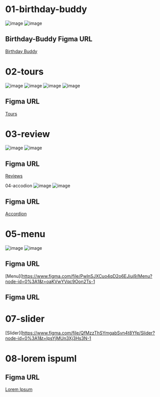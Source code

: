 # 01-birthday-buddy
![image](https://github.com/user-attachments/assets/abcb225e-7b87-45a0-b61f-70d4f17dfd7a)
![image](https://github.com/user-attachments/assets/79922a6c-36ec-4c0c-a459-d9312b624efe)

## Birthday-Buddy Figma URL
[Birthday Buddy](https://www.figma.com/file/e2vsLe9DMnXZIygNHkwGL1/Birthday-buddy?node-id=0%3A1&t=AGNWdO5QQGOoNCfD-1)

# 02-tours
![image](https://github.com/user-attachments/assets/eefe0f47-d7a9-4381-bc81-6d6fe4e1caec)
![image](https://github.com/user-attachments/assets/963f28e1-4daf-42ed-835c-abba5dfe9cb7)
![image](https://github.com/user-attachments/assets/da7300ee-71fd-40a6-82b2-399f4aca1376)
![image](https://github.com/user-attachments/assets/3fd1613d-03f1-4e6e-ad60-4fb01bc6faf5)


## Figma URL
[Tours](https://www.figma.com/file/OnLoM3AzBFaHzSc2iolJS0/Tours?node-id=0%3A1&t=wiRXOlTLN5ehekYI-1)

# 03-review
![image](https://github.com/user-attachments/assets/69a659ac-fe75-437a-8ea1-03d7718b0f3e)
![image](https://github.com/user-attachments/assets/55ab5ed1-3a3a-463f-a63e-7bcf58355df7)


## Figma URL
[Reviews](https://www.figma.com/file/e8L2QiR4GVTa5cGuRpXtk3/Reviews?node-id=0%3A1&t=gcCYcePiKxnkJ9kH-1)

04-accodion
![image](https://github.com/user-attachments/assets/b4553624-0013-4c81-9de3-51fece036d47)
![image](https://github.com/user-attachments/assets/89067a20-5a94-477a-9076-bbaf490e40c4)


## Figma URL
[Accordion](https://www.figma.com/file/TAwJ3kWOqkw0o8UVtAMOHO/Accordion?node-id=0%3A1&t=1YEti8xBykw69tBH-1)

# 05-menu
![image](https://github.com/user-attachments/assets/64882416-ac5e-4cca-bc6c-77febe1131be)
![image](https://github.com/user-attachments/assets/e0397803-fab3-4bda-b040-89756e28602d)

## Figma URL
[Menu](https://www.figma.com/file/PwlnSJXCuo4qD2o6EJiuj9/Menu?node-id=0%3A1&t=oaKVwYVqc9Oon2Ts-1
## Figma URL

# 07-slider
[Slider](https://www.figma.com/file/QfMzzThSYmgabSvn4t8Yfe/Slider?node-id=0%3A1&t=IpsYjMUn3Xj3Hs3N-1

# 08-lorem ispuml
## Figma URL

[Lorem Ipsum](https://www.figma.com/file/JRDDc3aN6uiBS3yvjbkk0s/Lorem-ipsum?node-id=0%3A1&t=cLtQmBowNmb4V0jP-1)
